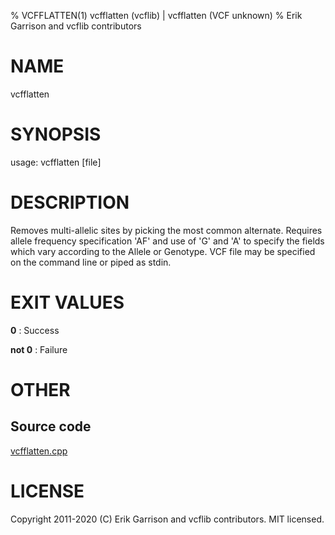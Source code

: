 % VCFFLATTEN(1) vcfflatten (vcflib) | vcfflatten (VCF unknown)
% Erik Garrison and vcflib contributors

# NAME

vcfflatten

# SYNOPSIS

usage: vcfflatten [file]

# DESCRIPTION

Removes multi-allelic sites by picking the most common alternate. Requires allele frequency specification 'AF' and use of 'G' and 'A' to specify the fields which vary according to the Allele or Genotype. VCF file may be specified on the command line or piped as stdin.





# EXIT VALUES

**0**
: Success

**not 0**
: Failure

# OTHER

## Source code

[vcfflatten.cpp](https://github.com/vcflib/vcflib/blob/master/src/vcfflatten.cpp)

# LICENSE

Copyright 2011-2020 (C) Erik Garrison and vcflib contributors. MIT licensed.

<!--
  Created with ./scripts/bin2md.rb scripts/bin2md-template.erb
-->
